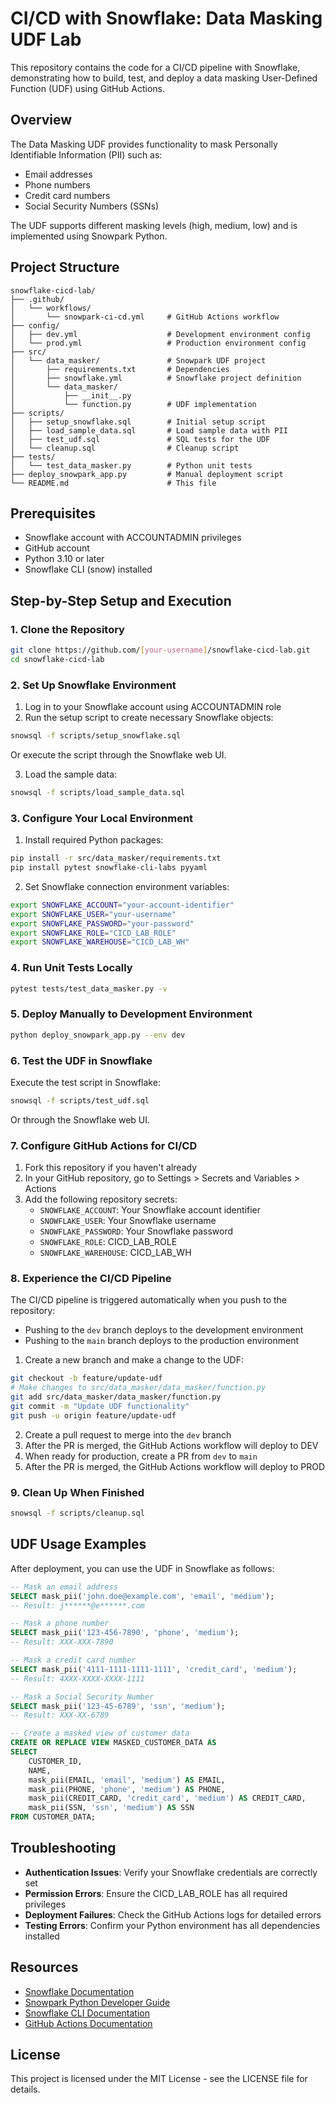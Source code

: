 # CI/CD with Snowflake: Data Masking UDF Lab

This repository contains the code for a CI/CD pipeline with Snowflake, demonstrating how to build, test, and deploy a data masking User-Defined Function (UDF) using GitHub Actions.

## Overview

The Data Masking UDF provides functionality to mask Personally Identifiable Information (PII) such as:
- Email addresses
- Phone numbers
- Credit card numbers
- Social Security Numbers (SSNs)

The UDF supports different masking levels (high, medium, low) and is implemented using Snowpark Python.

## Project Structure

```
snowflake-cicd-lab/
├── .github/
│   └── workflows/
│       └── snowpark-ci-cd.yml     # GitHub Actions workflow
├── config/
│   ├── dev.yml                    # Development environment config
│   └── prod.yml                   # Production environment config
├── src/
│   └── data_masker/               # Snowpark UDF project
│       ├── requirements.txt       # Dependencies
│       ├── snowflake.yml          # Snowflake project definition
│       └── data_masker/
│           ├── __init__.py
│           └── function.py        # UDF implementation
├── scripts/
│   ├── setup_snowflake.sql        # Initial setup script
│   ├── load_sample_data.sql       # Load sample data with PII
│   ├── test_udf.sql               # SQL tests for the UDF
│   └── cleanup.sql                # Cleanup script
├── tests/
│   └── test_data_masker.py        # Python unit tests
├── deploy_snowpark_app.py         # Manual deployment script
└── README.md                      # This file
```

## Prerequisites

- Snowflake account with ACCOUNTADMIN privileges
- GitHub account
- Python 3.10 or later
- Snowflake CLI (snow) installed

## Step-by-Step Setup and Execution

### 1. Clone the Repository

```bash
git clone https://github.com/[your-username]/snowflake-cicd-lab.git
cd snowflake-cicd-lab
```

### 2. Set Up Snowflake Environment

1. Log in to your Snowflake account using ACCOUNTADMIN role
2. Run the setup script to create necessary Snowflake objects:

```bash
snowsql -f scripts/setup_snowflake.sql
```

Or execute the script through the Snowflake web UI.

3. Load the sample data:

```bash
snowsql -f scripts/load_sample_data.sql
```

### 3. Configure Your Local Environment

1. Install required Python packages:

```bash
pip install -r src/data_masker/requirements.txt
pip install pytest snowflake-cli-labs pyyaml
```

2. Set Snowflake connection environment variables:

```bash
export SNOWFLAKE_ACCOUNT="your-account-identifier"
export SNOWFLAKE_USER="your-username"
export SNOWFLAKE_PASSWORD="your-password"
export SNOWFLAKE_ROLE="CICD_LAB_ROLE"
export SNOWFLAKE_WAREHOUSE="CICD_LAB_WH"
```

### 4. Run Unit Tests Locally

```bash
pytest tests/test_data_masker.py -v
```

### 5. Deploy Manually to Development Environment

```bash
python deploy_snowpark_app.py --env dev
```

### 6. Test the UDF in Snowflake

Execute the test script in Snowflake:

```bash
snowsql -f scripts/test_udf.sql
```

Or through the Snowflake web UI.

### 7. Configure GitHub Actions for CI/CD

1. Fork this repository if you haven't already
2. In your GitHub repository, go to Settings > Secrets and Variables > Actions
3. Add the following repository secrets:
   - `SNOWFLAKE_ACCOUNT`: Your Snowflake account identifier
   - `SNOWFLAKE_USER`: Your Snowflake username
   - `SNOWFLAKE_PASSWORD`: Your Snowflake password
   - `SNOWFLAKE_ROLE`: CICD_LAB_ROLE
   - `SNOWFLAKE_WAREHOUSE`: CICD_LAB_WH

### 8. Experience the CI/CD Pipeline

The CI/CD pipeline is triggered automatically when you push to the repository:
- Pushing to the `dev` branch deploys to the development environment
- Pushing to the `main` branch deploys to the production environment

1. Create a new branch and make a change to the UDF:

```bash
git checkout -b feature/update-udf
# Make changes to src/data_masker/data_masker/function.py
git add src/data_masker/data_masker/function.py
git commit -m "Update UDF functionality"
git push -u origin feature/update-udf
```

2. Create a pull request to merge into the `dev` branch
3. After the PR is merged, the GitHub Actions workflow will deploy to DEV
4. When ready for production, create a PR from `dev` to `main`
5. After the PR is merged, the GitHub Actions workflow will deploy to PROD

### 9. Clean Up When Finished

```bash
snowsql -f scripts/cleanup.sql
```

## UDF Usage Examples

After deployment, you can use the UDF in Snowflake as follows:

```sql
-- Mask an email address
SELECT mask_pii('john.doe@example.com', 'email', 'medium');
-- Result: j******@e******.com

-- Mask a phone number
SELECT mask_pii('123-456-7890', 'phone', 'medium');
-- Result: XXX-XXX-7890

-- Mask a credit card number
SELECT mask_pii('4111-1111-1111-1111', 'credit_card', 'medium');
-- Result: 4XXX-XXXX-XXXX-1111

-- Mask a Social Security Number
SELECT mask_pii('123-45-6789', 'ssn', 'medium');
-- Result: XXX-XX-6789

-- Create a masked view of customer data
CREATE OR REPLACE VIEW MASKED_CUSTOMER_DATA AS
SELECT 
    CUSTOMER_ID,
    NAME,
    mask_pii(EMAIL, 'email', 'medium') AS EMAIL,
    mask_pii(PHONE, 'phone', 'medium') AS PHONE,
    mask_pii(CREDIT_CARD, 'credit_card', 'medium') AS CREDIT_CARD,
    mask_pii(SSN, 'ssn', 'medium') AS SSN
FROM CUSTOMER_DATA;
```

## Troubleshooting

- **Authentication Issues**: Verify your Snowflake credentials are correctly set
- **Permission Errors**: Ensure the CICD_LAB_ROLE has all required privileges
- **Deployment Failures**: Check the GitHub Actions logs for detailed errors
- **Testing Errors**: Confirm your Python environment has all dependencies installed

## Resources

- [Snowflake Documentation](https://docs.snowflake.com/)
- [Snowpark Python Developer Guide](https://docs.snowflake.com/en/developer-guide/snowpark/python/index.html)
- [Snowflake CLI Documentation](https://docs.snowflake.com/en/developer-guide/snowflake-cli/index.html)
- [GitHub Actions Documentation](https://docs.github.com/en/actions)

## License

This project is licensed under the MIT License - see the LICENSE file for details.
